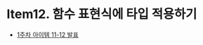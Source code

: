 # Item12. 함수 표현식에 타입 적용하기
* [1주차 아이템 11-12 발표](https://docs.google.com/presentation/d/1RdpMmOP4miWIZWi5-HW03x3holJyJ3UAFTBCgVDbYP0/edit)